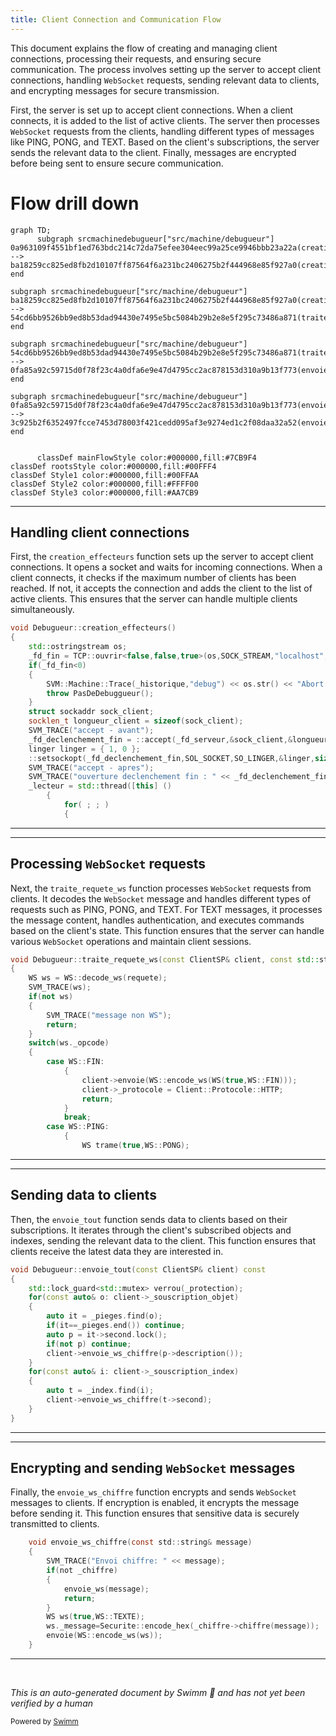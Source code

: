 ```yaml
---
title: Client Connection and Communication Flow
---
```

This document explains the flow of creating and managing client connections, processing their requests, and ensuring secure communication. The process involves setting up the server to accept client connections, handling <SwmToken path="src/machine/debugueur/debugueur.cpp" pos="368:6:6" line-data="		SVM_TRACE(&quot;Ouverture WebSocket demandee &quot; &lt;&lt; client.get());">`WebSocket`</SwmToken> requests, sending relevant data to clients, and encrypting messages for secure transmission.

First, the server is set up to accept client connections. When a client connects, it is added to the list of active clients. The server then processes <SwmToken path="src/machine/debugueur/debugueur.cpp" pos="368:6:6" line-data="		SVM_TRACE(&quot;Ouverture WebSocket demandee &quot; &lt;&lt; client.get());">`WebSocket`</SwmToken> requests from the clients, handling different types of messages like PING, PONG, and TEXT. Based on the client's subscriptions, the server sends the relevant data to the client. Finally, messages are encrypted before being sent to ensure secure communication.

# Flow drill down

```mermaid
graph TD;
      subgraph srcmachinedebugueur["src/machine/debugueur"]
0a963109f4551bf1ed763bdc214c72da75efee304eec99a25ce9946bbb23a22a(creation) --> ba18259cc825ed8fb2d10107ff87564f6a231bc2406275b2f444968e85f927a0(creation_effecteurs)
end

subgraph srcmachinedebugueur["src/machine/debugueur"]
ba18259cc825ed8fb2d10107ff87564f6a231bc2406275b2f444968e85f927a0(creation_effecteurs) --> 54cd6bb9526bb9ed8b53dad94430e7495e5bc5084b29b2e8e5f295c73486a871(traite_requete_ws)
end

subgraph srcmachinedebugueur["src/machine/debugueur"]
54cd6bb9526bb9ed8b53dad94430e7495e5bc5084b29b2e8e5f295c73486a871(traite_requete_ws) --> 0fa85a92c59715d0f78f23c4a0dfa6e9e47d4795cc2ac878153d310a9b13f773(envoie_tout)
end

subgraph srcmachinedebugueur["src/machine/debugueur"]
0fa85a92c59715d0f78f23c4a0dfa6e9e47d4795cc2ac878153d310a9b13f773(envoie_tout) --> 3c925b2f6352497fcce7453d78003f421cedd095af3e9274ed1c2f08daa32a52(envoie_ws_chiffre)
end


      classDef mainFlowStyle color:#000000,fill:#7CB9F4
classDef rootsStyle color:#000000,fill:#00FFF4
classDef Style1 color:#000000,fill:#00FFAA
classDef Style2 color:#000000,fill:#FFFF00
classDef Style3 color:#000000,fill:#AA7CB9
```

<SwmSnippet path="/src/machine/debugueur/debugueur.cpp" line="78">

---

## Handling client connections

First, the <SwmToken path="src/machine/debugueur/debugueur.cpp" pos="78:4:4" line-data="void Debugueur::creation_effecteurs()">`creation_effecteurs`</SwmToken> function sets up the server to accept client connections. It opens a socket and waits for incoming connections. When a client connects, it checks if the maximum number of clients has been reached. If not, it accepts the connection and adds the client to the list of active clients. This ensures that the server can handle multiple clients simultaneously.

```c++
void Debugueur::creation_effecteurs()
{
	std::ostringstream os;
	_fd_fin = TCP::ouvrir<false,false,true>(os,SOCK_STREAM,"localhost",_port);
	if(_fd_fin<0)
	{
		SVM::Machine::Trace(_historique,"debug") << os.str() << "Abort Simple Virtual Machine boot!";
		throw PasDeDebuggueur();
	}
	struct sockaddr sock_client;
	socklen_t longueur_client = sizeof(sock_client);
	SVM_TRACE("accept - avant");
	_fd_declenchement_fin = ::accept(_fd_serveur,&sock_client,&longueur_client);
	linger linger = { 1, 0 };
	::setsockopt(_fd_declenchement_fin,SOL_SOCKET,SO_LINGER,&linger,sizeof(linger));
	SVM_TRACE("accept - apres");
	SVM_TRACE("ouverture declenchement fin : " << _fd_declenchement_fin);
	_lecteur = std::thread([this] ()
		{
			for( ; ; )
			{
```

---

</SwmSnippet>

<SwmSnippet path="/src/machine/debugueur/debugueur.cpp" line="422">

---

## Processing <SwmToken path="src/machine/debugueur/debugueur.cpp" pos="368:6:6" line-data="		SVM_TRACE(&quot;Ouverture WebSocket demandee &quot; &lt;&lt; client.get());">`WebSocket`</SwmToken> requests

Next, the <SwmToken path="src/machine/debugueur/debugueur.cpp" pos="422:4:4" line-data="void Debugueur::traite_requete_ws(const ClientSP&amp; client, const std::string&amp; requete)">`traite_requete_ws`</SwmToken> function processes <SwmToken path="src/machine/debugueur/debugueur.cpp" pos="368:6:6" line-data="		SVM_TRACE(&quot;Ouverture WebSocket demandee &quot; &lt;&lt; client.get());">`WebSocket`</SwmToken> requests from clients. It decodes the <SwmToken path="src/machine/debugueur/debugueur.cpp" pos="368:6:6" line-data="		SVM_TRACE(&quot;Ouverture WebSocket demandee &quot; &lt;&lt; client.get());">`WebSocket`</SwmToken> message and handles different types of requests such as PING, PONG, and TEXT. For TEXT messages, it processes the message content, handles authentication, and executes commands based on the client's state. This function ensures that the server can handle various <SwmToken path="src/machine/debugueur/debugueur.cpp" pos="368:6:6" line-data="		SVM_TRACE(&quot;Ouverture WebSocket demandee &quot; &lt;&lt; client.get());">`WebSocket`</SwmToken> operations and maintain client sessions.

```c++
void Debugueur::traite_requete_ws(const ClientSP& client, const std::string& requete)
{
	WS ws = WS::decode_ws(requete);
	SVM_TRACE(ws);
	if(not ws)
	{
		SVM_TRACE("message non WS");
		return;
	}
	switch(ws._opcode)
	{
		case WS::FIN:
			{
				client->envoie(WS::encode_ws(WS(true,WS::FIN)));
				client->_protocole = Client::Protocole::HTTP;
				return;
			}
			break;
		case WS::PING:
			{
				WS trame(true,WS::PONG);
```

---

</SwmSnippet>

<SwmSnippet path="/src/machine/debugueur/debugueur.cpp" line="690">

---

## Sending data to clients

Then, the <SwmToken path="src/machine/debugueur/debugueur.cpp" pos="690:4:4" line-data="void Debugueur::envoie_tout(const ClientSP&amp; client) const">`envoie_tout`</SwmToken> function sends data to clients based on their subscriptions. It iterates through the client's subscribed objects and indexes, sending the relevant data to the client. This function ensures that clients receive the latest data they are interested in.

```c++
void Debugueur::envoie_tout(const ClientSP& client) const
{
	std::lock_guard<std::mutex> verrou(_protection);
	for(const auto& o: client->_souscription_objet)
	{
		auto it = _pieges.find(o);
		if(it==_pieges.end()) continue;
		auto p = it->second.lock();
		if(not p) continue;
		client->envoie_ws_chiffre(p->description());
	}
	for(const auto& i: client->_souscription_index)
	{
		auto t = _index.find(i);
		client->envoie_ws_chiffre(t->second);
	}
}
```

---

</SwmSnippet>

<SwmSnippet path="/src/machine/debugueur/client.h" line="61">

---

## Encrypting and sending <SwmToken path="src/machine/debugueur/debugueur.cpp" pos="368:6:6" line-data="		SVM_TRACE(&quot;Ouverture WebSocket demandee &quot; &lt;&lt; client.get());">`WebSocket`</SwmToken> messages

Finally, the <SwmToken path="src/machine/debugueur/client.h" pos="61:3:3" line-data="	void envoie_ws_chiffre(const std::string&amp; message)">`envoie_ws_chiffre`</SwmToken> function encrypts and sends <SwmToken path="src/machine/debugueur/debugueur.cpp" pos="368:6:6" line-data="		SVM_TRACE(&quot;Ouverture WebSocket demandee &quot; &lt;&lt; client.get());">`WebSocket`</SwmToken> messages to clients. If encryption is enabled, it encrypts the message before sending it. This function ensures that sensitive data is securely transmitted to clients.

```c
	void envoie_ws_chiffre(const std::string& message)
	{
		SVM_TRACE("Envoi chiffre: " << message);
		if(not _chiffre)
		{
			envoie_ws(message);
			return;
		}
		WS ws(true,WS::TEXTE);
		ws._message=Securite::encode_hex(_chiffre->chiffre(message));
		envoie(WS::encode_ws(ws));
	}
```

---

</SwmSnippet>

&nbsp;

*This is an auto-generated document by Swimm 🌊 and has not yet been verified by a human*

<SwmMeta version="3.0.0" repo-id="Z2l0aHViJTNBJTNBc3ZtLTIuNy4yMDI0MTEwNyUzQSUzQVN3aW1tLURlbW8=" repo-name="svm-2.7.20241107"><sup>Powered by [Swimm](/)</sup></SwmMeta>
